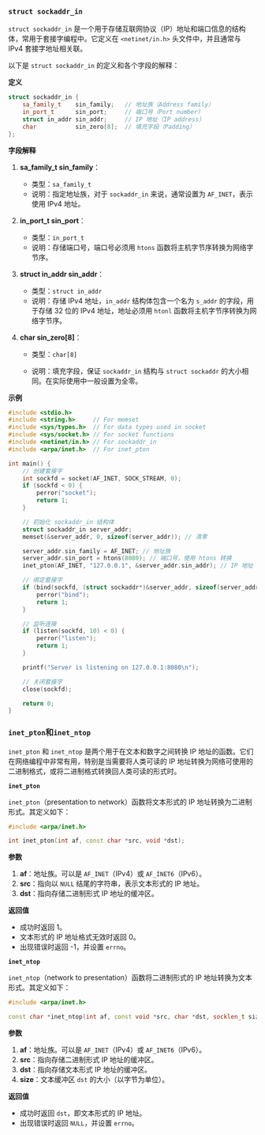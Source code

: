 ### `struct sockaddr_in`

`struct sockaddr_in` 是一个用于存储互联网协议（IP）地址和端口信息的结构体，常用于套接字编程中。它定义在 `<netinet/in.h>` 头文件中，并且通常与 IPv4 套接字地址相关联。

以下是 `struct sockaddr_in` 的定义和各个字段的解释：

**定义**

```c++
struct sockaddr_in {
    sa_family_t    sin_family;   // 地址族（Address family）
    in_port_t      sin_port;     // 端口号（Port number）
    struct in_addr sin_addr;     // IP 地址（IP address）
    char           sin_zero[8];  // 填充字段（Padding）
};
```

**字段解释**

1. **sa_family_t sin_family**：
   - 类型：`sa_family_t`
   - 说明：指定地址族，对于 `sockaddr_in` 来说，通常设置为 `AF_INET`，表示使用 IPv4 地址。
   
2. **in_port_t sin_port**：
   - 类型：`in_port_t`
   - 说明：存储端口号，端口号必须用 `htons` 函数将主机字节序转换为网络字节序。
   
3. **struct in_addr sin_addr**：
   - 类型：`struct in_addr`
   - 说明：存储 IPv4 地址，`in_addr` 结构体包含一个名为 `s_addr` 的字段，用于存储 32 位的 IPv4 地址，地址必须用 `htonl` 函数将主机字节序转换为网络字节序。
   
4. **char sin_zero[8]**：
   - 类型：`char[8]`
   
   - 说明：填充字段，保证 `sockaddr_in` 结构与 `struct sockaddr` 的大小相同。在实际使用中一般设置为全零。

**示例**

```c++
#include <stdio.h>
#include <string.h>     // For memset
#include <sys/types.h>  // For data types used in socket
#include <sys/socket.h> // For socket functions
#include <netinet/in.h> // For sockaddr_in
#include <arpa/inet.h>  // For inet_pton

int main() {
    // 创建套接字
    int sockfd = socket(AF_INET, SOCK_STREAM, 0);
    if (sockfd < 0) {
        perror("socket");
        return 1;
    }

    // 初始化 sockaddr_in 结构体
    struct sockaddr_in server_addr;
    memset(&server_addr, 0, sizeof(server_addr)); // 清零

    server_addr.sin_family = AF_INET; // 地址族
    server_addr.sin_port = htons(8080); // 端口号，使用 htons 转换
    inet_pton(AF_INET, "127.0.0.1", &server_addr.sin_addr); // IP 地址

    // 绑定套接字
    if (bind(sockfd, (struct sockaddr*)&server_addr, sizeof(server_addr)) < 0) {
        perror("bind");
        return 1;
    }

    // 监听连接
    if (listen(sockfd, 10) < 0) {
        perror("listen");
        return 1;
    }

    printf("Server is listening on 127.0.0.1:8080\n");

    // 关闭套接字
    close(sockfd);

    return 0;
}
```



### `inet_pton`和`inet_ntop`

`inet_pton` 和 `inet_ntop` 是两个用于在文本和数字之间转换 IP 地址的函数。它们在网络编程中非常有用，特别是当需要将人类可读的 IP 地址转换为网络可使用的二进制格式，或将二进制格式转换回人类可读的形式时。

**`inet_pton`**

`inet_pton`（presentation to network）函数将文本形式的 IP 地址转换为二进制形式。其定义如下：

```c++
#include <arpa/inet.h>

int inet_pton(int af, const char *src, void *dst);
```

**参数**

1. **af**：地址族。可以是 `AF_INET`（IPv4）或 `AF_INET6`（IPv6）。
2. **src**：指向以 `NULL` 结尾的字符串，表示文本形式的 IP 地址。
3. **dst**：指向存储二进制形式 IP 地址的缓冲区。

**返回值**

- 成功时返回 1。
- 文本形式的 IP 地址格式无效时返回 0。
- 出现错误时返回 -1，并设置 `errno`。

**`inet_ntop`**

`inet_ntop`（network to presentation）函数将二进制形式的 IP 地址转换为文本形式。其定义如下：

```c++
#include <arpa/inet.h>

const char *inet_ntop(int af, const void *src, char *dst, socklen_t size);
```

**参数**

1. **af**：地址族。可以是 `AF_INET`（IPv4）或 `AF_INET6`（IPv6）。
2. **src**：指向存储二进制形式 IP 地址的缓冲区。
3. **dst**：指向存储文本形式 IP 地址的缓冲区。
4. **size**：文本缓冲区 `dst` 的大小（以字节为单位）。

**返回值**

- 成功时返回 `dst`，即文本形式的 IP 地址。
- 出现错误时返回 `NULL`，并设置 `errno`。